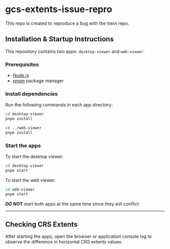 
# gcs-extents-issue-repro

This repo is created to reproduce a bug with the itwin repo.

## Installation & Startup Instructions

This repository contains two apps: `desktop-viewer` and `web-viewer`.

### Prerequisites
- [Node.js](https://nodejs.org/) 
- [pnpm](https://pnpm.io/) package manager

### Install dependencies
Run the following commands in each app directory:

```bash
cd desktop-viewer
pnpm install

cd ../web-viewer
pnpm install
```

### Start the apps
To start the desktop viewer:

```bash
cd desktop-viewer
pnpm start
```

To start the web viewer:

```bash
cd web-viewer
pnpm start
```

_**DO NOT**_ start both apps at the same time since they will conflict

---

## Checking CRS Extents

After starting the apps, open the browser or application console log to observe the difference in horizontal CRS extents values. 
